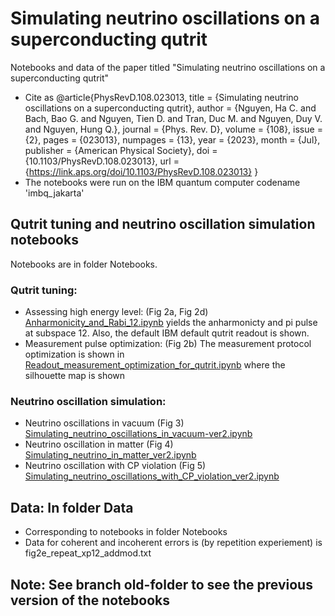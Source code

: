 # Simulating neutrino oscillations on a superconducting qutrit
Notebooks and data of the paper titled "Simulating neutrino oscillations on a superconducting qutrit"
- Cite as
  @article{PhysRevD.108.023013, 
  title = {Simulating neutrino oscillations on a superconducting qutrit},
  author = {Nguyen, Ha C. and Bach, Bao G. and Nguyen, Tien D. and Tran, Duc M. and Nguyen, Duy V. and Nguyen, Hung Q.},
  journal = {Phys. Rev. D},
  volume = {108},
  issue = {2},
  pages = {023013},
  numpages = {13},
  year = {2023},
  month = {Jul},
  publisher = {American Physical Society},
  doi = {10.1103/PhysRevD.108.023013},
  url = {https://link.aps.org/doi/10.1103/PhysRevD.108.023013}
}
- The notebooks were run on the IBM quantum computer codename 'imbq_jakarta'
## Qutrit tuning and neutrino oscillation simulation notebooks
Notebooks are in folder Notebooks.
### Qutrit tuning:
- Assessing high energy level: (Fig 2a, Fig 2d)
[Anharmonicity_and_Rabi_12.ipynb](https://github.com/hanoipho997/Simulating-neutrino-oscillations-on-a-superconducting-qutrit/blob/main/Notebooks/Anharmonicity_and_Rabi_12.ipynb) yields the anharmonicty and pi pulse at subspace 12.
Also, the default IBM default qutrit readout is shown. 
- Measurement pulse optimization: (Fig 2b)
The measurement protocol optimization is shown in [Readout_measurement_optimization_for_qutrit.ipynb](https://github.com/hanoipho997/Simulating-neutrino-oscillations-on-a-superconducting-qutrit/blob/main/Notebooks/Readout_measurement_optimization_for_qutrit.ipynb) where the silhouette map is shown
### Neutrino oscillation simulation:
- Neutrino oscillations in vacuum (Fig 3)
[Simulating_neutrino_oscillations_in_vacuum-ver2.ipynb](https://github.com/hanoipho997/Simulating-neutrino-oscillations-on-a-superconducting-qutrit/blob/main/Notebooks/Simulating_neutrino_oscillations_in_vacuum-ver2.ipynb)
- Neutrino oscillation in matter (Fig 4)
[Simulating_neutrino_in_matter_ver2.ipynb](https://github.com/hanoipho997/Simulating-neutrino-oscillations-on-a-superconducting-qutrit/blob/main/Notebooks/Simulating_neutrino_in_matter_ver2.ipynb)
- Neutrino oscillation with CP violation (Fig 5)
[Simulating_neutrino_oscillations_with_CP_violation_ver2.ipynb](https://github.com/hanoipho997/Simulating-neutrino-oscillations-on-a-superconducting-qutrit/blob/main/Notebooks/Simulating_neutrino_oscillations_with_CP_violation_ver2.ipynb)
## Data: In folder Data 
- Corresponding to notebooks in folder Notebooks
- Data for coherent and incoherent errors is (by repetition experiement) is fig2e_repeat_xp12_addmod.txt
## Note: See branch old-folder to see the previous version of the notebooks
